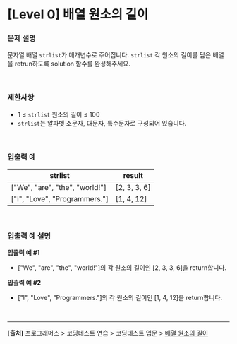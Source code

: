 # [Level 0] 배열 원소의 길이

### 문제 설명
문자열 배열 `strlist`가 매개변수로 주어집니다. `strlist` 각 원소의 길이를 담은 배열을 retrun하도록 solution 함수를 완성해주세요.

<br>

### 제한사항
* 1 ≤ `strlist` 원소의 길이 ≤ 100
* `strlist`는 알파벳 소문자, 대문자, 특수문자로 구성되어 있습니다.

<br>

### 입출력 예
|strlist|result|
|---|---|
|["We", "are", "the", "world!"]|[2, 3, 3, 6]|
|["I", "Love", "Programmers."]|[1, 4, 12]|

<br>

### 입출력 예 설명
**입출력 예 #1**
* ["We", "are", "the", "world!"]의 각 원소의 길이인 [2, 3, 3, 6]을 return합니다.

**입출력 예 #2**
* ["I", "Love", "Programmers."]의 각 원소의 길이인 [1, 4, 12]을 return합니다.

<br>

---
**[출처]** 프로그래머스 > 코딩테스트 연습 > 코딩테스트 입문 > [배열 원소의 길이](https://school.programmers.co.kr/learn/courses/30/lessons/120854)